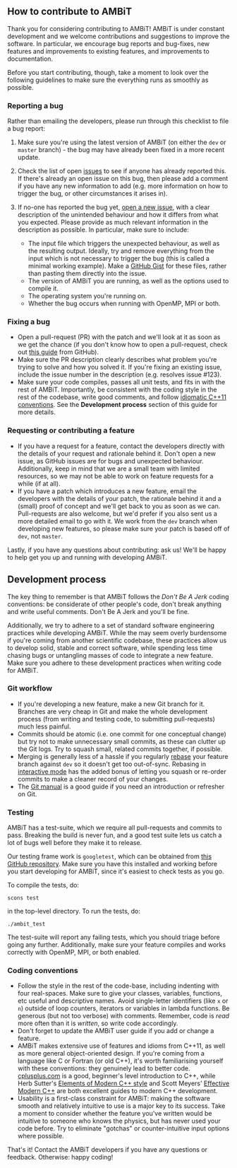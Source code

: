 ## How to contribute to AMBiT
Thank you for considering contributing to AMBiT! AMBiT is under constant development and we welcome 
contributions and suggestions to improve the software. In particular, we encourage bug reports and 
bug-fixes, new features and improvements to existing features, and improvements to documentation.

Before you start contributing, though, take a moment to look over the following guidelines to make sure
the everything runs as smoothly as possible. 

### Reporting a bug
Rather than emailing the developers, please run through this checklist to file a bug report:

1. Make sure you're using the latest version of AMBiT (on either the `dev` or `master` branch) - the bug
   may have already been fixed in a more recent update.
2. Check the list of open [issues](https://github.com/drjuls/AMBiT/issues) to see if anyone has
   already reported this. If there's already an open issue on this bug, then please add a comment if 
   you have any new information to add (e.g. more information on how to trigger the bug, or other 
   circumstances it arises in).
3. If no-one has reported the bug yet, [open a new issue](https://github.com/drjuls/AMBiT/issues/new),
   with a clear description of the unintended behaviour and how it differs from what you expected. 
   Please provide as much relevant information in the description as possible. In particular, make sure 
   to include:
    
    * The input file which triggers the unexpected behaviour, as well as the resulting output. Ideally,
      try and remove everything from the input which is not necessary to trigger the bug (this is called
      a minimal working example). Make a [GitHub Gist](https://gist.github.com/) for these files,
      rather than pasting them directly into the issue.
    * The version of AMBiT you are running, as well as the options used to compile it.
    * The operating system you're running on.
    * Whether the bug occurs when running with OpenMP, MPI or both.

### Fixing a bug
* Open a pull-request (PR) with the patch and we'll look at it as soon as we get the chance (if you 
  don't know how to open a pull-request, check out 
  [this guide](https://help.github.com/articles/about-pull-requests/) from GitHub). 
* Make sure the PR description clearly describes what problem you're trying to solve and how you solved
  it. If you're fixing an existing issue, include the issue number in the description (e.g. resolves
  issue #123).
* Make sure your code compiles, passes all unit tests, and fits in with the rest of AMBiT. Importantly, 
  be consistent with the coding style in the rest of the codebase, write good comments, and follow 
  [idiomatic C++11 conventions](https://herbsutter.com/elements-of-modern-c-style/). See the
  **Development process** section of this guide for more details.

### Requesting or contributing a feature
* If you have a request for a feature, contact the developers directly with the details of your request
  and rationale behind it. Don't open a new issue, as GitHub issues are for bugs and unexpected
  behaviour. Additionally, keep in mind that we are a small team with limited resources, so we may not 
  be able to work on feature requests for a while (if at all).
* If you have a patch which introduces a new feature, email the developers with the details of your
  patch, the rationale behind it and a (small) proof of concept and we'll get back to you as soon as we
  can. Pull-requests are also welcome, but we'd prefer if you also sent us a more detailed email to go 
  with it. We work from the `dev` branch when developing new features, so please make sure your patch is
  based off of `dev`, not `master`.

Lastly, if you have any questions about contributing: ask us! We'll be happy to help get you up and 
running with developing AMBiT.

## Development process
The key thing to remember is that AMBiT follows the *Don't Be A Jerk* coding conventions: be 
considerate of other people's code, don't break anything and write useful comments. Don't Be A Jerk and 
you'll be fine.

Additionally, we try to adhere to a set of standard software engineering practices while developing 
AMBiT. While the may seem overly burdensome if you're coming from another scientific codebase, these 
practices allow us to develop solid, stable and correct software, while spending less time chasing bugs 
or untangling masses of code to integrate a new feature. Make sure you adhere to these development 
practices when writing code for AMBiT.

### Git workflow
* If you're developing a new feature, make a new Git branch for it. Branches are very cheap in Git and
  make the whole development process (from writing and testing code, to submitting pull-requests) much
  less painful. 
* Commits should be atomic (i.e. one commit for one conceptual change) but try not to make unnecessary 
  small commits, as these can clutter up the Git logs. Try to squash small, related commits together, if
  possible.
* Merging is generally less of a hassle if you regularly [rebase](https://git-scm.com/docs/git-rebase) 
  your feature branch against `dev` so it doesn't get too out-of-sync. Rebasing in 
  [interactive mode](https://git-scm.com/docs/git-rebase#_interactive_mode) has the added bonus of
  letting you squash or re-order commits to make a cleaner record of your changes.
* The [Git manual](https://git-scm.com/book/en/v2) is a good guide if you need an introduction or
  refresher on Git.

### Testing
AMBiT has a test-suite, which we require all pull-requests and commits to pass.
Breaking the build is never fun, and a good test suite lets us catch a lot of bugs well before they make
it to release.

Our testing frame work is `googletest`, which can be obtained from 
[this GitHub repository](https://github.com/google/googletest). Make sure you have this installed and
working before you start developing for AMBiT, since it's easiest to check tests as you go.

To compile the tests, do:

`scons test`

in the top-level directory. To run the tests, do:

`./ambit_test`

The test-suite will report any failing tests, which you should triage before going any further.
Additionally, make sure your feature compiles and works correctly with OpenMP, MPI, or both enabled.

### Coding conventions
* Follow the style in the rest of the code-base, including indenting with four real-spaces. Make sure to
  give your classes, variables, functions, etc useful and descriptive names. Avoid single-letter
  identifiers (like `x` or `n`) outside of loop counters, iterators or variables in lambda functions. Be
  generous (but not too verbose) with comments. Remember, code is *read* more often than it is 
  *written*, so write code accordingly.
* Don't forget to update the AMBiT user guide if you add or change a feature.
* AMBiT makes extensive use of features and idioms from C++11, as well as more general object-oriented
  design. If you're coming from a language like C or Fortran (or old C++), it's worth familiarising
  yourself with these conventions: they genuinely lead to better code. 
  [cplusplus.com](http://www.cplusplus.com/) is a good, beginner's level introduction to C++, while
  Herb Sutter's [Elements of Modern C++ style](https://herbsutter.com/elements-of-modern-c-style/) and 
  Scott Meyers' [Effective Modern C++](http://shop.oreilly.com/product/0636920033707.do) are both 
  excellent guides to modern C++ development.
* Usability is a first-class constraint for AMBiT: making the software smooth and relatively
  intuitive to use is a major key to its success. Take a moment to consider whether the feature you've
  written would be intuitive to someone who knows the physics, but has never used your code before. Try
  to eliminate "gotchas" or counter-intuitive input options where possible.

That's it! Contact the AMBiT developers if you have any questions or feedback. Otherwise: happy coding!
